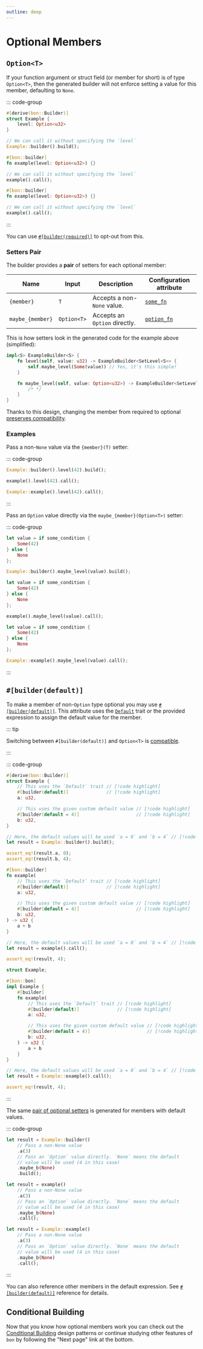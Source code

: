 ```yaml
---
outline: deep
---
```


# Optional Members

## `Option<T>`

If your function argument or struct field (or member for short) is of type `Option<T>`, then the generated builder will not enforce setting a value for this member, defaulting to `None`.

::: code-group

```rust [Struct]
#[derive(bon::Builder)]
struct Example {
    level: Option<u32>
}

// We can call it without specifying the `level`
Example::builder().build();
```

```rust [Function]
#[bon::builder]
fn example(level: Option<u32>) {}

// We can call it without specifying the `level`
example().call();
```

```rust [Method]
#[bon::builder]
fn example(level: Option<u32>) {}

// We can call it without specifying the `level`
example().call();
```

:::

You can use [`#[builder(required)]`](../../reference/builder/member/required) to opt-out from this.

### Setters Pair

The builder provides a **pair** of setters for each optional member:

| Name             | Input       | Description                   | Configuration attribute |
| ---------------- | ----------- | ----------------------------- | ----------------------- |
| `{member}`       | `T`         | Accepts a non-`None` value.   | [`some_fn`][setters]    |
| `maybe_{member}` | `Option<T>` | Accepts an `Option` directly. | [`option_fn`][setters]  |

[setters]: ../../reference/builder/member/setters

This is how setters look in the generated code for the example above (simplified):

```rust ignore
impl<S> ExampleBuilder<S> {
    fn level(self, value: u32) -> ExampleBuilder<SetLevel<S>> {
        self.maybe_level(Some(value)) // Yes, it's this simple!
    }

    fn maybe_level(self, value: Option<u32>) -> ExampleBuilder<SetLevel<S>> {
        /* */
    }
}
```

Thanks to this design, changing the member from required to optional [preserves compatibility](./compatibility#making-a-required-member-optional).

### Examples

Pass a non-`None` value via the `{member}(T)` setter:

::: code-group

```rust ignore [Struct]
Example::builder().level(42).build();
```

```rust ignore [Function]
example().level(42).call();
```

```rust ignore [Method]
Example::example().level(42).call();
```

:::

Pass an `Option` value directly via the `maybe_{member}(Option<T>)` setter:

::: code-group

```rust ignore [Struct]
let value = if some_condition {
    Some(42)
} else {
    None
};

Example::builder().maybe_level(value).build();
```

```rust ignore [Function]
let value = if some_condition {
    Some(42)
} else {
    None
};

example().maybe_level(value).call();
```

```rust ignore [Method]
let value = if some_condition {
    Some(42)
} else {
    None
};

Example::example().maybe_level(value).call();
```

:::

## `#[builder(default)]`

To make a member of non-`Option` type optional you may use [`#[builder(default)]`](../../reference/builder/member/default). This attribute uses the [`Default`](https://doc.rust-lang.org/stable/std/default/trait.Default.html) trait or the provided expression to assign the default value for the member.

::: tip

Switching between `#[builder(default)]` and `Option<T>` is [compatible](./compatibility#switching-between-option-t-and-builder-default).

:::

::: code-group

```rust [Struct]
#[derive(bon::Builder)]
struct Example {
    // This uses the `Default` trait // [!code highlight]
    #[builder(default)]              // [!code highlight]
    a: u32,

    // This uses the given custom default value // [!code highlight]
    #[builder(default = 4)]                     // [!code highlight]
    b: u32,
}

// Here, the default values will be used `a = 0` and `b = 4` // [!code highlight]
let result = Example::builder().build();

assert_eq!(result.a, 0);
assert_eq!(result.b, 4);
```

```rust [Function]
#[bon::builder]
fn example(
    // This uses the `Default` trait // [!code highlight]
    #[builder(default)]              // [!code highlight]
    a: u32,

    // This uses the given custom default value // [!code highlight]
    #[builder(default = 4)]                     // [!code highlight]
    b: u32,
) -> u32 {
    a + b
}

// Here, the default values will be used `a = 0` and `b = 4` // [!code highlight]
let result = example().call();

assert_eq!(result, 4);
```

```rust [Method]
struct Example;

#[bon::bon]
impl Example {
    #[builder]
    fn example(
        // This uses the `Default` trait // [!code highlight]
        #[builder(default)]              // [!code highlight]
        a: u32,

        // This uses the given custom default value // [!code highlight]
        #[builder(default = 4)]                     // [!code highlight]
        b: u32,
    ) -> u32 {
        a + b
    }
}

// Here, the default values will be used `a = 0` and `b = 4` // [!code highlight]
let result = Example::example().call();

assert_eq!(result, 4);
```

:::

The same [pair of optional setters](#setters-pair) is generated for members with default values.

::: code-group

```rust ignore [Struct]
let result = Example::builder()
    // Pass a non-None value
    .a(3)
    // Pass an `Option` value directly. `None` means the default
    // value will be used (4 in this case)
    .maybe_b(None)
    .build();
```

```rust ignore [Function]
let result = example()
    // Pass a non-None value
    .a(3)
    // Pass an `Option` value directly. `None` means the default
    // value will be used (4 in this case)
    .maybe_b(None)
    .call();
```

```rust ignore [Method]
let result = Example::example()
    // Pass a non-None value
    .a(3)
    // Pass an `Option` value directly. `None` means the default
    // value will be used (4 in this case)
    .maybe_b(None)
    .call();
```

:::

You can also reference other members in the default expression. See [`#[builder(default)]`](../../reference/builder/member/default#evaluation-context) reference for details.

## Conditional Building

Now that you know how optional members work you can check out the [Conditional Building](../patterns/conditional-building) design patterns or continue studying other features of `bon` by following the "Next page" link at the bottom.
